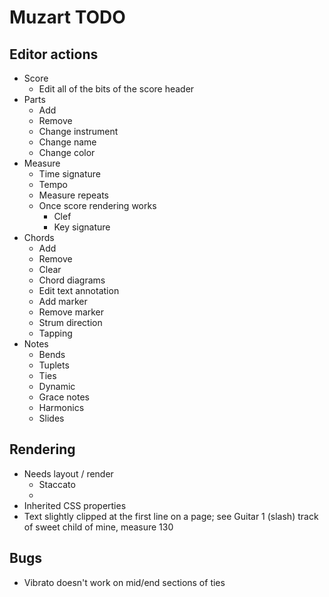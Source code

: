 # Muzart TODO

## Editor actions

- Score
  - Edit all of the bits of the score header
- Parts
  - Add
  - Remove
  - Change instrument
  - Change name
  - Change color
- Measure
  - Time signature
  - Tempo
  - Measure repeats
  - Once score rendering works
    - Clef
    - Key signature
- Chords
  - Add
  - Remove
  - Clear
  - Chord diagrams
  - Edit text annotation
  - Add marker
  - Remove marker
  - Strum direction
  - Tapping
- Notes
  - Bends
  - Tuplets
  - Ties
  - Dynamic
  - Grace notes
  - Harmonics
  - Slides

## Rendering

- Needs layout / render
  - Staccato
  -
- Inherited CSS properties
- Text slightly clipped at the first line on a page; see Guitar 1 (slash) track of sweet child of mine, measure 130

## Bugs

- Vibrato doesn't work on mid/end sections of ties
